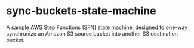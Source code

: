 # sync-buckets-state-machine
A sample AWS Step Functions (SFN) state machine, designed to one-way synchronize an Amazon S3 source bucket into another S3 destination bucket.
